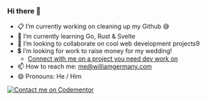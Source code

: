 ### Hi there 👋

- 📋 I’m currently working on cleaning up my Github 😅
- 🌱 I’m currently learning Go, Rust & Svelte
- 👯 I’m looking to collaborate on cool web development projects9
- 💲  I’m looking for work to raise money for my wedding! 
    - [Connect with me on a project you need dev work on](https://arc.dev/@williamgermany)
- 📫 How to reach me: me@williamgermany.com
- 😄 Pronouns: He / Him

[![Contact me on Codementor](https://www.codementor.io/m-badges/williamgermany/im-a-cm-b.svg)](https://www.codementor.io/@williamgermany?refer=badge)

